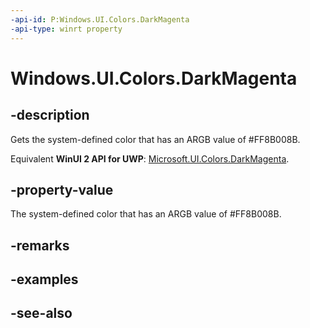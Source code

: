 ```yaml
---
-api-id: P:Windows.UI.Colors.DarkMagenta
-api-type: winrt property
---
```


<!-- Property syntax
public Windows.UI.Color DarkMagenta { get; }
-->

# Windows.UI.Colors.DarkMagenta

## -description

Gets the system-defined color that has an ARGB value of #FF8B008B.

Equivalent **WinUI 2 API for UWP**: [Microsoft.UI.Colors.DarkMagenta](/windows/winui/api/microsoft.ui.colors.darkmagenta).

## -property-value

The system-defined color that has an ARGB value of #FF8B008B.

## -remarks

## -examples

## -see-also
